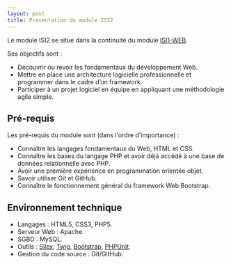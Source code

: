 ```yaml
---
layout: post
title: Présentation du module ISI2
---
```


Le module ISI2 se situe dans la continuité du module [ISI1-WEB](http://polytechlyon-isi1web.github.io/).

Ses objectifs sont :

* Découvrir ou revoir les fondamentaux du développement Web.
* Mettre en place une architecture logicielle professionnelle et programmer dans le cadre d’un framework.
* Participer à un projet logiciel en équipe en appliquant une méthodologie agile simple.

## Pré-requis

Les pré-requis du module sont (dans l'ordre d'importance) :

* Connaître les langages fondamentaux du Web, HTML et CSS.
* Connaître les bases du langage PHP et avoir déjà accédé à une base de données relationnelle avec PHP.
* Avoir une première expérience en programmation orientée objet.
* Savoir utiliser Git et GitHub.
* Connaître le fonctionnement général du framework Web Bootstrap.

## Environnement technique

* Langages : HTML5, CSS3, PHP5.
* Serveur Web : Apache.
* SGBD : MySQL.
* Outils : [Silex](http://silex.sensiolabs.org/), [Twig](http://twig.sensiolabs.org/), [Bootstrap](http://getbootstrap.com/), [PHPUnit](https://phpunit.de/).
* Gestion du code source : Git/GitHub.

